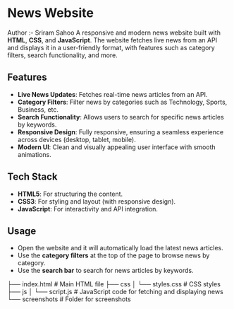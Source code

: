# News Website
Author :- Sriram Sahoo
A responsive and modern news website built with **HTML**, **CSS**, and **JavaScript**. The website fetches live news from an API and displays it in a user-friendly format, with features such as category filters, search functionality, and more.

## Features

- **Live News Updates**: Fetches real-time news articles from an API.
- **Category Filters**: Filter news by categories such as Technology, Sports, Business, etc.
- **Search Functionality**: Allows users to search for specific news articles by keywords.
- **Responsive Design**: Fully responsive, ensuring a seamless experience across devices (desktop, tablet, mobile).
- **Modern UI**: Clean and visually appealing user interface with smooth animations.

## Tech Stack

- **HTML5**: For structuring the content.
- **CSS3**: For styling and layout (with responsive design).
- **JavaScript**: For interactivity and API integration.

## Usage

- Open the website and it will automatically load the latest news articles.
- Use the **category filters** at the top of the page to browse news by category.
- Use the **search bar** to search for news articles by keywords.

├── index.html       # Main HTML file
├── css
│   └── styles.css   # CSS styles
├── js
│   └── script.js    # JavaScript code for fetching and displaying news
└── screenshots      # Folder for screenshots

